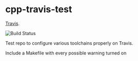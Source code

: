 # cpp-travis-test


[Travis](https://travis-ci.org/kaidokert/cpp-travis-test).

![Build Status](https://travis-ci.org/kaidokert/cpp-travis-test.svg?branch=master)

Test repo to configure various toolchains properly on Travis.

Include a Makefile with every possible warning turned on

